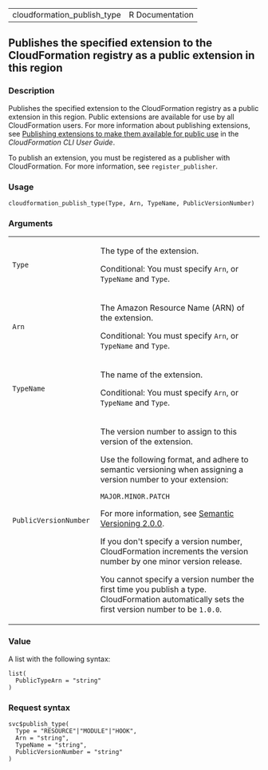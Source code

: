 <table style="width: 100%;">
<tbody>
<tr class="odd">
<td>cloudformation_publish_type</td>
<td style="text-align: right;">R Documentation</td>
</tr>
</tbody>
</table>

## Publishes the specified extension to the CloudFormation registry as a public extension in this region

### Description

Publishes the specified extension to the CloudFormation registry as a
public extension in this region. Public extensions are available for use
by all CloudFormation users. For more information about publishing
extensions, see [Publishing extensions to make them available for public
use](https://docs.aws.amazon.com/cloudformation-cli/latest/userguide/publish-extension.html)
in the *CloudFormation CLI User Guide*.

To publish an extension, you must be registered as a publisher with
CloudFormation. For more information, see `register_publisher`.

### Usage

    cloudformation_publish_type(Type, Arn, TypeName, PublicVersionNumber)

### Arguments

<table>
<colgroup>
<col style="width: 35%" />
<col style="width: 65%" />
</colgroup>
<tbody>
<tr class="odd">
<td><code id="cloudformation_publish_type_:_Type">Type</code></td>
<td><p>The type of the extension.</p>
<p>Conditional: You must specify <code>Arn</code>, or
<code>TypeName</code> and <code>Type</code>.</p></td>
</tr>
<tr class="even">
<td><code id="cloudformation_publish_type_:_Arn">Arn</code></td>
<td><p>The Amazon Resource Name (ARN) of the extension.</p>
<p>Conditional: You must specify <code>Arn</code>, or
<code>TypeName</code> and <code>Type</code>.</p></td>
</tr>
<tr class="odd">
<td><code
id="cloudformation_publish_type_:_TypeName">TypeName</code></td>
<td><p>The name of the extension.</p>
<p>Conditional: You must specify <code>Arn</code>, or
<code>TypeName</code> and <code>Type</code>.</p></td>
</tr>
<tr class="even">
<td><code
id="cloudformation_publish_type_:_PublicVersionNumber">PublicVersionNumber</code></td>
<td><p>The version number to assign to this version of the
extension.</p>
<p>Use the following format, and adhere to semantic versioning when
assigning a version number to your extension:</p>
<p><code>MAJOR.MINOR.PATCH</code></p>
<p>For more information, see <a href="https://semver.org/">Semantic
Versioning 2.0.0</a>.</p>
<p>If you don't specify a version number, CloudFormation increments the
version number by one minor version release.</p>
<p>You cannot specify a version number the first time you publish a
type. CloudFormation automatically sets the first version number to be
<code style="white-space: pre;">⁠1.0.0⁠</code>.</p></td>
</tr>
</tbody>
</table>

### Value

A list with the following syntax:

    list(
      PublicTypeArn = "string"
    )

### Request syntax

    svc$publish_type(
      Type = "RESOURCE"|"MODULE"|"HOOK",
      Arn = "string",
      TypeName = "string",
      PublicVersionNumber = "string"
    )
